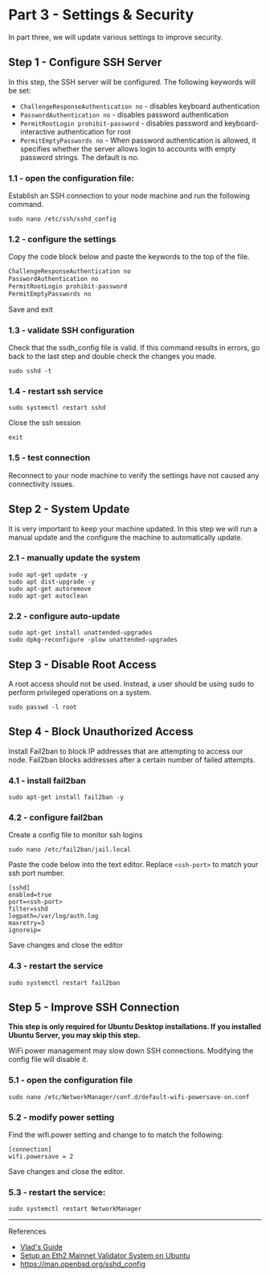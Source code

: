 

# Part 3 - Settings & Security
In part three, we will update various settings to improve security.

## Step 1 - Configure SSH Server
In this step, the SSH server will be configured. The following keywords will be set:
- `ChallengeResponseAuthentication no` - disables keyboard authentication
- `PasswordAuthentication no` - disables password authentication
- `PermitRootLogin prohibit-password` - disables password and keyboard-interactive authentication for root
- `PermitEmptyPasswords no` - When password authentication is allowed, it specifies whether the server allows login to accounts with empty password strings. The default is no.

### 1.1 -  open the configuration file:

Establish an SSH connection to your node machine and run the following command.

```
sudo nano /etc/ssh/sshd_config
```
### 1.2 - configure the settings

Copy the code block below and paste the keywords to the top of the file.
 
```bash title=/etc/ssh/sshd_config
ChallengeResponseAuthentication no
PasswordAuthentication no
PermitRootLogin prohibit-password
PermitEmptyPasswords no
```

Save and exit

### 1.3 - validate SSH configuration 

Check that the ssdh_config file is valid. If this command results in errors, go back to the last step and double check the changes you made.

```
sudo sshd -t
```

### 1.4 - restart ssh service

```
sudo systemctl restart sshd
```

Close the ssh session

```
exit
```

### 1.5 - test connection

Reconnect to your node machine to verify the settings have not caused any connectivity issues.

## Step 2 - System Update
It is very important to keep your machine updated. In this step we will run a manual update and the configure the machine to automatically update.


### 2.1 - manually update the system
    
```shell=
sudo apt-get update -y
sudo apt dist-upgrade -y
sudo apt-get autoremove
sudo apt-get autoclean
```
### 2.2 - configure auto-update

```shell=
sudo apt-get install unattended-upgrades
sudo dpkg-reconfigure -plow unattended-upgrades
```

## Step 3 - Disable Root Access
A root access should not be used. Instead, a user should be using sudo to perform privileged operations on a system.

```
sudo passwd -l root
```

## Step 4 - Block Unauthorized Access
Install Fail2ban to block IP addresses that are attempting to access our node. Fail2ban blocks addresses after a certain number of failed attempts.

### 4.1 - install fail2ban
```
sudo apt-get install fail2ban -y
```
### 4.2 - configure fail2ban
Create a config file to monitor ssh logins

```
sudo nano /etc/fail2ban/jail.local
```

Paste the code below into the text editor. Replace `<ssh-port>` to match your ssh port number.

```
[sshd]
enabled=true
port=<ssh-port>
filter=sshd
logpath=/var/log/auth.log
maxretry=3
ignoreip=
```

Save changes and close the editor

### 4.3 - restart the service

```
sudo systemctl restart fail2ban
```


## Step 5 - Improve SSH Connection

**This step is only required for Ubuntu Desktop installations. If you installed Ubuntu Server, you may skip this step.**

WiFi power management may slow down SSH connections. Modifying the config file will disable it.

### 5.1 - open the configuration file
```
sudo nano /etc/NetworkManager/conf.d/default-wifi-powersave-on.conf
```

### 5.2 - modify power setting
Find the wifi.power setting and change to to match the following:
```
[connection]
wifi.powersave = 2
```

Save changes and close the editor.

### 5.3 - restart the service:

```
sudo systemctl restart NetworkManager
```

---
References
- [Vlad's Guide](https://github.com/lykhonis/lukso-node-guide#auto-start)
- [Setup an Eth2 Mainnet Validator System on Ubuntu](https://github.com/metanull-operator/eth2-ubuntu)
- https://man.openbsd.org/sshd_config